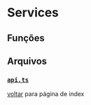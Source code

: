 # Services

## Funções

## Arquivos

### [`api.ts`](../../mobile/src/services/api.ts)

[voltar](index.md) para página de index
